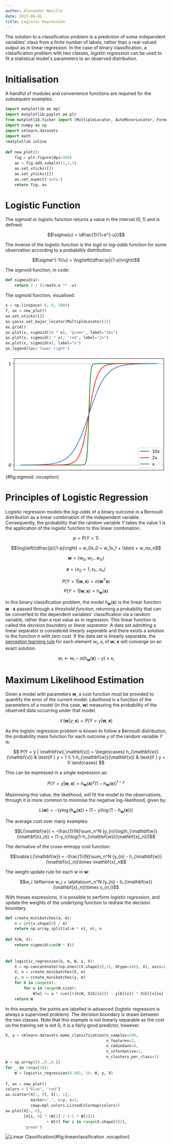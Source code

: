 ```yaml
---
author: Alexander Neville
date: 2023-06-01
title: Logistic Regression
---
```


The solution to a classification problem is a prediction of some
independent variables' class from a finite number of labels, rather than
a real-valued output as in linear regression. In the case of binary
classification, a classification problem with two classes, _logistic
regression_ can be used to fit a statistical model's parameters to an
observed distribution.

# Initialisation

A handful of modules and convenience functions are required for the
subsequent examples.

```python
import matplotlib as mpl
import matplotlib.pyplot as plt
from matplotlib.ticker import (MultipleLocator, AutoMinorLocator, FormatStrFormatter)
import numpy as np
import sklearn.datasets
import math
%matplotlib inline

def new_plot():
    fig = plt.figure(dpi=300)
    ax = fig.add_subplot(1,1,1)
    ax.set_xticks([])
    ax.set_yticks([])
    ax.set_aspect('auto')
    return fig, ax
```

# Logistic Function

The _sigmoid_ or _logistic_ function returns a value in the interval
$(0,1)$ and is defined:

<!-- In logistic regression, the vector product of the weights and -->
<!-- inputs is passed through this logistic function. This function is -->
<!-- differentiable at all points and it is continuous in its input. The -->
<!-- logistic function is a _soft_ threshold function. -->

$$\sigma(u) = \dfrac{1}{1+e^{-u}}$$

The inverse of the logistic function is the _logit_ or _log-odds_
function for some observation according to a probability distribution:

$$\sigma^{-1}(u) = \log\left(\dfrac{p}{1-p}\right)$$

<!-- In logistic regression, this value represents the probability that the -->
<!-- dependent variable takes some value, given a vector of paramaters and -->
<!-- an observation. -->
<!---->
<!-- $$ P(Y=y|\mathbf{w},\mathbf{x}) = \sigma(\mathbf{w}^T\mathbf{x})$$ -->

The sigmoid function, in code:

```python
def sigmoid(u):
    return 1 / (1+math.e ** -u)
```

The sigmoid function, visualised:

```python
x = np.linspace(-8, 8, 1000)
f, ax = new_plot()
ax.set_xticks([])
ax.yaxis.set_major_locator(MultipleLocator(1))
ax.grid()
ax.plot(x, sigmoid(10 * x), 'green', label="10x")
ax.plot(x, sigmoid(2 * x), 'red', label="2x")
ax.plot(x, sigmoid(x), label="x")
ax.legend(loc='lower right')
```

![Sigmoid Function](../../res/classification_6_1.png){#fig:sigmoid
.nocaption}

# Principles of Logistic Regression

Logistic regression models the _log-odds_ of a binary outcome in a
Bernoulli distribution as a linear combination of the independent
variable. Consequently, the probability that the random variable $Y$
takes the value $1$ is the application of the logistic function to this
linear combination.

$$p = P(Y = 1)$$

$$\log\left(\dfrac{p}{1-p}\right) = w_0x_0 + w_1x_1 + \ldots + w_nx_n$$

$$\mathbf{w} = \langle w_0, w_1 \ldots w_n \rangle$$

$$\mathbf{x} = \langle x_0 = 1, x_1 \ldots x_n \rangle$$

$$P(Y=1|\mathbf{w},\mathbf{x}) = \sigma(\mathbf{w}^T\mathbf{x})$$

$$P(Y=1|\mathbf{w},\mathbf{x}) = h_{\mathbf{w}}(\mathbf{x})$$

In this binary classification problem, the model
$h_{\mathbf{w}}(\mathbf{x})$ is the linear function
$\mathbf{w}\cdot\mathbf{x}$ passed through a _threshold function_,
returning a probability that can be converted to the dependent
variables' classification via a random variable, rather than a real
value as in regression. This linear function is called the _decision
boundary_ or _linear separator_. A data set admitting a linear separator
is considered _linearly separable_ and there exists a solution to the
function $h$ with zero cost. If the data set is linearly separable, the
[percepton learning rule](./linear-regression.md#multivariable-linear-regression)
for each element $w_i$, $x_i$ of $\mathbf{w}$, $\mathbf{x}$ will
converge on an exact solution.

$$w_i \leftarrow w_i - \alpha (h_{\mathbf{w}}(\mathbf{x}) - y) \times x_{i}$$

# Maximum Likelihood Estimation

Given a model with parameters $\mathbf{w}$, a cost function must be
provided to quantify the error of the current model. _Likelihood_ is a
function of the parameters of a model (in this case, $\mathbf{w}$)
measuring the probability of the observed data occurring under that
model.

$$\mathcal{L}(\mathbf{w} | y; \mathbf{x}) = P(Y = y | \mathbf{w},\mathbf{x})$$

As the logistic regression problem is known to follow a Bernoulli
distribution, the probability mass function for each outcome $y$ of the
random variable $Y$ is:

$$
P(Y = y | \mathbf{w},\mathbf{x}) =
\begin{cases}
h_{\mathbf{w}}(\mathbf{x}) & \text{if } y = 1 \\
1-h_{\mathbf{w}}(\mathbf{x}) & \text{if } y = 0
\end{cases}
$$

This can be expressed in a single expression as:

$$P(Y = y | \mathbf{w},\mathbf{x}) = h_{\mathbf{w}}(\mathbf{x})^y (1-h_{\mathbf{w}}(\mathbf{x}))^{1-y}$$

Maximising this value, the likelihood, will fit the model to the
observations, through it is more common to minimise the negative
log-likelihood, given by:

$$
L(\mathbf{w}) = -(y\log(h_{\mathbf{w}}(\mathbf{x})) +
(1-y)\log(1-h_{\mathbf{w}}(\mathbf{x})))
$$

The average cost over many examples:

$$L(\mathbf{w}) = -\frac{1}{N}\sum_n^N (y_{n}\log(h_{\mathbf{w}}(\mathbf{x}_n)) + (1-y_n)\log(1-h_{\mathbf{w}}(\mathbf{x}_n)))$$

The derivative of the cross-entropy cost function:

$$\nabla L(\mathbf{w}) = -\frac{1}{N}\sum_n^N (y_{n} - h_{\mathbf{w}}(\mathbf{x}_n))\times \mathbf{x}_n$$

The weight update rule for each $w$ in $\mathbf{w}$:

$$w_i \leftarrow w_i + \alpha\sum_n^N (y_{n} - h_{\mathbf{w}}(\mathbf{x}_n))\times x_{n,i}$$

With theses expressions, it is possible to perform _logistic
regression_, and update the weights of the underlying function to redraw
the decision boundary.

```python
def create_minibatches(a, m):
    n = int(x.shape[0] / m)
    return np.array_split(a[:m * n], n), n

def h(W, X):
    return sigmoid(sum(W * X))


def logistic_regression(a, m, W, y, X):
    X = np.concatenate((np.ones((X.shape[0],1), dtype=int), X), axis=1)
    X, n = create_minibatches(X, m)
    y, n = create_minibatches(y, m)
    for b in range(n):
        for w in range(W.size):
            W[w] += a * sum([((h(W, X[b][x])) - y[b][x]) * X[b][x][w] for x in range(X[b].shape[0])])
    return W
```

In this example, the points are labelled in advanced (logistic
regression is always a supervised problem). The decision boundary is
drawn between the two classes. Note that this example is not linearly
separable as the cost on the training set is not $0$; it is a fairly good
predictor, however.

```python
X, y = sklearn.datasets.make_classification(n_samples=200,
                                            n_features=2,
                                            n_redundant=0,
                                            n_informative=1,
                                            n_clusters_per_class=1)
W = np.array([0.,0.,0.])
for _ in range(10):
    W = logistic_regression(0.001, 10, W, y, X)

f, ax = new_plot()
colors = ["blue", "red"]
ax.scatter(X[:, 0], X[:, 1],
           marker=".", c=y, s=1,
           cmap=mpl.colors.ListedColormap(colors))
ax.plot(X[:, 0],
        [X[i, 0] * (W[1] / (-1 * W[2]))
                  + W[0] for i in range(X.shape[0])],
        'green')
```

![Linear
Classification](../../res/classification_10_1.png){#fig:linearclassification
.nocaption}
